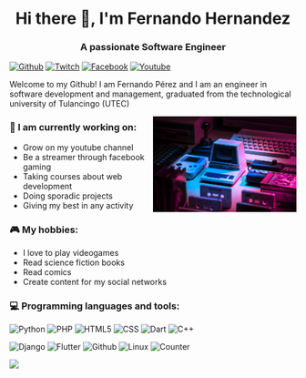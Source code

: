 <h1 align="center">Hi there 👋, I'm Fernando Hernandez</h1>
<h3 font-size="20" align="center">A passionate Software Engineer</h3>

[![Github](https://img.shields.io/badge/-Github-000?style=flat&logo=Github&logoColor=white)](https://github.com/FernandoPZ)
[![Twitch](https://img.shields.io/badge/-Twitch-6441A4?style=flat&logo=Twitch&logoColor=white)](https://www.twitch.tv/fer_frik)
[![Facebook](https://img.shields.io/badge/-Facebook-fff?style=flat&logo=Facebook)](https://web.facebook.com/FER.FRIK)
[![Youtube](https://img.shields.io/badge/-YouTube-fff?style=flat&logo=youtube&logoColor=red)](https://www.youtube.com/channel/UCdtNM93dngzcYTS_jCGHpNw)

Welcome to my Github! I am Fernando Pérez and I am an engineer in software development and management, graduated from the technological university of Tulancingo (UTEC)

<img align="right" alt="img" src="https://github.com/Adogamm/Adogamm/blob/main/cover-image1.jpg?raw=true" width="50%" height="auto" />

### 🌱 I am currently working on:
- Grow on my youtube channel
- Be a streamer through facebook gaming
- Taking courses about web development
- Doing sporadic projects
- Giving my best in any activity

### :video_game: My hobbies:
- I love to play videogames
- Read science fiction books
- Read comics
- Create content for my social networks

### :computer: Programming languages and tools:

![Python](https://img.shields.io/badge/-Python-222?style=flat&logo=python)
![PHP](https://img.shields.io/badge/-PHP-222?style=flat&logo=php)
![HTML5](https://img.shields.io/badge/-HTML5-222?style=flat&logo=html5)
![CSS](https://img.shields.io/badge/-CSS3-222?style=flat&logo=CSS3)
![Dart](https://img.shields.io/badge/-Dart-222?style=flat&logo=Dart)
![C++](https://img.shields.io/badge/-C++-222?style=flat&logo=C++)
<br />

![Django](https://img.shields.io/badge/-Django-222?style=flat&logo=django)
![Flutter](https://img.shields.io/badge/-Flutter-222?style=flat&logo=flutter)
![Github](https://img.shields.io/badge/-Github-222?style=flat&logo=github)
![Linux](https://img.shields.io/badge/-Linux-222?style=flat&logo=linux)
![Counter](https://komarev.com/ghpvc/?username=Adogamm)

<p>
	<img width="50%" src="https://github-readme-stats.vercel.app/api/top-langs/?username=Adogamm&theme=dracula&langs_count=5" />